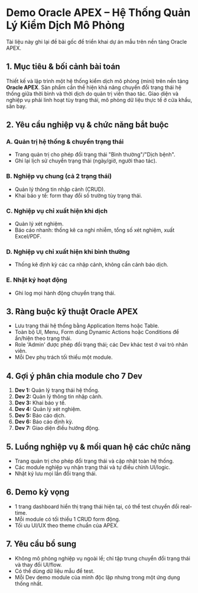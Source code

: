# Demo Oracle APEX – Hệ Thống Quản Lý Kiểm Dịch Mô Phỏng

Tài liệu này ghi lại đề bài gốc để triển khai dự án mẫu trên nền tảng Oracle APEX.

## 1. Mục tiêu & bối cảnh bài toán

Thiết kế và lập trình một hệ thống kiểm dịch mô phỏng (mini) trên nền tảng **Oracle APEX**. Sản phẩm cần thể hiện khả năng chuyển đổi trạng thái hệ thống giữa thời bình và thời dịch do quản trị viên thao tác. Giao diện và nghiệp vụ phải linh hoạt tùy trạng thái, mô phỏng dữ liệu thực tế ở cửa khẩu, sân bay.

## 2. Yêu cầu nghiệp vụ & chức năng bắt buộc

### A. Quản trị hệ thống & chuyển trạng thái
- Trang quản trị cho phép đổi trạng thái "Bình thường"/"Dịch bệnh".
- Ghi lại lịch sử chuyển trạng thái (ngày/giờ, người thao tác).

### B. Nghiệp vụ chung (cả 2 trạng thái)
- Quản lý thông tin nhập cảnh (CRUD).
- Khai báo y tế: form thay đổi số trường tùy trạng thái.

### C. Nghiệp vụ chỉ xuất hiện khi dịch
- Quản lý xét nghiệm.
- Báo cáo nhanh: thống kê ca nghi nhiễm, tổng số xét nghiệm, xuất Excel/PDF.

### D. Nghiệp vụ chỉ xuất hiện khi bình thường
- Thống kê định kỳ các ca nhập cảnh, không cần cảnh báo dịch.

### E. Nhật ký hoạt động
- Ghi log mọi hành động chuyển trạng thái.

## 3. Ràng buộc kỹ thuật Oracle APEX
- Lưu trạng thái hệ thống bằng Application Items hoặc Table.
- Toàn bộ UI, Menu, Form dùng Dynamic Actions hoặc Conditions để ẩn/hiện theo trạng thái.
- Role 'Admin' được phép đổi trạng thái; các Dev khác test ở vai trò nhân viên.
- Mỗi Dev phụ trách tối thiểu một module.

## 4. Gợi ý phân chia module cho 7 Dev
1. **Dev 1:** Quản lý trạng thái hệ thống.
2. **Dev 2:** Quản lý thông tin nhập cảnh.
3. **Dev 3:** Khai báo y tế.
4. **Dev 4:** Quản lý xét nghiệm.
5. **Dev 5:** Báo cáo dịch.
6. **Dev 6:** Báo cáo định kỳ.
7. **Dev 7:** Giao diện điều hướng động.

## 5. Luồng nghiệp vụ & mối quan hệ các chức năng
- Trang quản trị cho phép đổi trạng thái và cập nhật toàn hệ thống.
- Các module nghiệp vụ nhận trạng thái và tự điều chỉnh UI/logic.
- Nhật ký lưu mọi lần đổi trạng thái.

## 6. Demo kỳ vọng
- 1 trang dashboard hiển thị trạng thái hiện tại, có thể test chuyển đổi real-time.
- Mỗi module có tối thiểu 1 CRUD form động.
- Tối ưu UI/UX theo theme chuẩn của APEX.

## 7. Yêu cầu bổ sung
- Không mô phỏng nghiệp vụ ngoài lề; chỉ tập trung chuyển đổi trạng thái và thay đổi UI/flow.
- Có thể dùng dữ liệu mẫu để test.
- Mỗi Dev demo module của mình độc lập nhưng trong một ứng dụng thống nhất.

